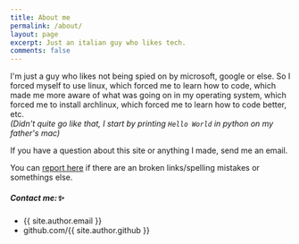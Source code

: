 ```yaml
---
title: About me
permalink: /about/
layout: page
excerpt: Just an italian guy who likes tech.
comments: false
---
```

I'm just a guy who likes not being spied on by microsoft, google or else. So I forced myself to use linux, which forced me to learn how to code, which made me more aware of what was going on in my operating system, which forced me to install archlinux, which forced me to learn how to code better, etc. <br>
*(Didn't quite go like that, I start by printing `Hello World` in python on my father's mac)* <br>

If you have a question about this site or anything I made, send me an email.

You can [report here](https://github.com/Ferryistaken/blog/issues/new) if there are an broken links/spelling mistakes or somethings else.

##### Contact me:✨

- {{ site.author.email }}
- github.com/{{ site.author.github }}
